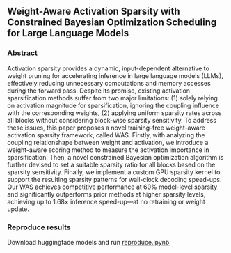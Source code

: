 ## Weight-Aware Activation Sparsity with Constrained Bayesian Optimization Scheduling for Large Language Models

### Abstract

Activation sparsity provides a dynamic, input-dependent alternative to weight pruning for accelerating inference in large language models (LLMs), effectively reducing unnecessary computations and memory accesses during the forward pass. Despite its promise, existing activation sparsification methods suffer from two major limitations: (1) solely relying on activation magnitude for sparsification, ignoring the coupling influence with the corresponding weights, (2) applying uniform sparsity rates across all blocks without considering block-wise sparsity sensitivity. To address these issues, this paper proposes a novel training-free weight-aware activation sparsity framework, called WAS. Firstly, with analyzing the coupling relationshape between weight and activation, we introduce a weight-aware scoring method to measure the activation importance in sparsification. Then, a novel constrained Bayesian optimization algorithm is further devised to set a suitable sparsity ratio for all blocks based on the sparsity sensitivity. Finally, we implement a custom GPU sparsity kernel to support the resulting sparsity patterns for wall-clock decoding speed-ups. Our WAS achieves competitive performance at 60\% model-level sparsity and significantly outperforms prior methods at higher sparsity levels, achieving up to 1.68× inference speed-up—at no retraining or weight update.

### Reproduce results

Download huggingface models and run [reproduce.ipynb](reproduce.ipynb)
